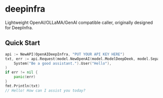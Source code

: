 # deepinfra
Lightweight OpenAI/OLLaMA/GenAI compatible caller, originally designed for DeepInfra.

## Quick Start
```go
api := NewAPI(OpenAIDeepInfra, "PUT YOUR API KEY HERE")
txt, err := api.Request(model.NewOpenAI(model.ModelDeepDeek, model.SeparatorThink, 0.7, 0.9, 1024).
    System("Be a good assistant.").User("Hello"),
)
if err != nil {
    panic(err)
}
fmt.Println(txt)
// Hello! How can I assist you today?
```
